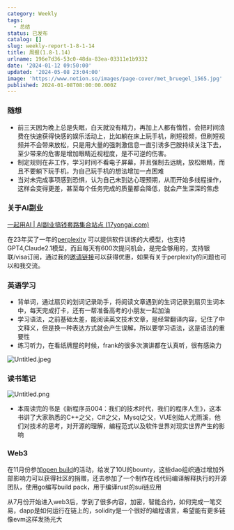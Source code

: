 ```yaml
---
category: Weekly
tags:
  - 总结
status: 已发布
catalog: []
slug: weekly-report-1-8-1-14
title: 周报(1.8-1.14)
urlname: 196e7d36-53c0-48da-83ea-03311e1b9332
date: '2024-01-12 09:50:00'
updated: '2024-05-08 23:04:00'
image: 'https://www.notion.so/images/page-cover/met_bruegel_1565.jpg'
published: 2024-01-08T08:00:00.000Z
---
```


### 随想

- 前三天因为晚上总是失眠，白天就没有精力，再加上人都有惰性，会把时间浪费在快速获得快感的娱乐活动上，比如躺在床上玩手机，刷短视频，但刷短视频并不会带来放松，只是用大量的强刺激信息一直引诱多巴胺持续关注下去，至少带来的危害是增加眼睛近视程度，是不可逆的伤害。
- 制定规则在非工作，学习时间不看电子屏幕，并且强制去远眺，放松眼睛，而且不要躺下玩手机，为自己玩手机的想法增加一点困难
- 当对未完成事项感到恐惧，认为自己未到达心理预期，从而开始多线程操作，这样会变得更差，甚至每个任务完成的质量都会降低，就会产生深深的焦虑

### 关于AI副业


[一起用AI | AI副业搞钱套路集合站点 (17yongai.com)](https://17yongai.com/)


在23年买了一年的[perplexity](https://www.perplexity.ai/) 可以提供软件训练的大模型，也支持GPT4,Claude2.1模型，而且每天有600次提问机会，是完全够用的，支持银联/visa订阅，通过我的[邀请链接](https://perplexity.ai/pro?referral_code=SGJ7X87B)可以获得优惠，如果有关于perplexity的问题也可以和我交流。


### 英语学习

- 背单词，通过扇贝的划词记录助手，将阅读文章遇到的生词记录到扇贝生词本中，每天完成打卡，还有一帮准备高考的小朋友一起加油
- 学习语法，之前基础太差，能阅读英文技术文章，是经常翻译内容，记住了中文释义，但是换一种表达方式就会产生误解，所以要学习语法，这是语法的重要性
- 练习听力，在看纸牌屋的时候，frank的很多次演讲都在认真听，很有感染力

![Untitled.jpeg](https://prod-files-secure.s3.us-west-2.amazonaws.com/5d24fe63-e567-4804-86f9-9fdc62e13082/c33f3733-be40-431e-a494-10399ac86f32/Untitled.jpeg?X-Amz-Algorithm=AWS4-HMAC-SHA256&X-Amz-Content-Sha256=UNSIGNED-PAYLOAD&X-Amz-Credential=ASIAZI2LB4663MBNRHHD%2F20250321%2Fus-west-2%2Fs3%2Faws4_request&X-Amz-Date=20250321T213242Z&X-Amz-Expires=3600&X-Amz-Security-Token=IQoJb3JpZ2luX2VjEFIaCXVzLXdlc3QtMiJHMEUCIGhPgFNrrg3F%2BW9FbEqq1Klicia0sRNT5QSeSDGnICXRAiEAywNCIbfubNRWXdEGWjN9M9ytoBWCEQQGLLQjXZPO%2BEMqiAQIq%2F%2F%2F%2F%2F%2F%2F%2F%2F%2F%2FARAAGgw2Mzc0MjMxODM4MDUiDAV%2F%2FioR1nymfIjyhircAw9q0IeJMKrN%2BczxWgjHUid2GPbVqyznOSxTBAoXLKyDLBj26AsB2DKQqgIJxLnUi264Y0xHU6aQxSla%2F6Dnw4rpdd9FXaOvILRjo0TMrJFHkSWZziBonUHBJmumghzIDdn5YUoRVizB078cTxc%2BXwPhZt2DHaBGTmbfLv5QCKTe4Hodt7mBvpbQHh7LgKYwG0XN1%2F3WllAvB5TwJjvL3YmP7uh5pHusFy8nOSHLu2aywrVFY4rqrWccDaSrSSl6VKy30eGYb1jViZT%2Bd%2FIuvwjyjPosjmW8ApXassSPdoxxJhArdEpqJGOdegSJ6wu4%2BdvN780Ms3oBYNmxto6pR2XKb6dCVQKIEbVtyTT46oXwVT8xqVgWn3urtIs6DAiMs5acrj%2BMh3fYT9iq7AZm49c2MfZrtMYFjZUDtSyu6Wen2yVeajR2FYtOJ%2Fhkzin6WeY17IxjyLfw9VrlD5p6inuxyQ6O9rHVQNfXG04wfs4hn6BwBA4rTTkEEIRsv8YPmdtLD4%2FjkSamuD%2B6NX3DA2ut3NfPUEuvxbTvRz%2BZ%2Bi8QHTcvZx%2FJKDjbvdQHLsWaNRaeGDj76bxQzmlL%2FC7iRKKRr1Ls48JSVVrT0R%2B%2F1oqgth0VmAcBbLTnYO%2FVMMna9r4GOqUBjDA1JwVdkMSqvj24BNy83obyf1GGLkpwSpPPeZkOEYczX3e0hjjWBOMZAxY6aKQfJHSjLPdSid3EX36BEC3HUgBdQmoUxGa7EZ3n7thyA33rQwshchOFuZAzLamK%2FE0QShS06g%2BxvevxID%2Ba1l4gaYumxPwwdDH2F4mys6bgD8qfEOIew0TQ7Dx3Ruv8riu3VTQyB8VLU%2FhAs4%2BHln5PKkHN8d%2F%2B&X-Amz-Signature=bd4efcb9d9308bd47e9494de7d60c467a734093a3c33022617b76f8edb507b03&X-Amz-SignedHeaders=host&x-id=GetObject)


### 读书笔记


![Untitled.png](https://prod-files-secure.s3.us-west-2.amazonaws.com/5d24fe63-e567-4804-86f9-9fdc62e13082/96aa439a-1c95-4054-aa84-ef4e0c8eb5d1/Untitled.png?X-Amz-Algorithm=AWS4-HMAC-SHA256&X-Amz-Content-Sha256=UNSIGNED-PAYLOAD&X-Amz-Credential=ASIAZI2LB4663MBNRHHD%2F20250321%2Fus-west-2%2Fs3%2Faws4_request&X-Amz-Date=20250321T213242Z&X-Amz-Expires=3600&X-Amz-Security-Token=IQoJb3JpZ2luX2VjEFIaCXVzLXdlc3QtMiJHMEUCIGhPgFNrrg3F%2BW9FbEqq1Klicia0sRNT5QSeSDGnICXRAiEAywNCIbfubNRWXdEGWjN9M9ytoBWCEQQGLLQjXZPO%2BEMqiAQIq%2F%2F%2F%2F%2F%2F%2F%2F%2F%2F%2FARAAGgw2Mzc0MjMxODM4MDUiDAV%2F%2FioR1nymfIjyhircAw9q0IeJMKrN%2BczxWgjHUid2GPbVqyznOSxTBAoXLKyDLBj26AsB2DKQqgIJxLnUi264Y0xHU6aQxSla%2F6Dnw4rpdd9FXaOvILRjo0TMrJFHkSWZziBonUHBJmumghzIDdn5YUoRVizB078cTxc%2BXwPhZt2DHaBGTmbfLv5QCKTe4Hodt7mBvpbQHh7LgKYwG0XN1%2F3WllAvB5TwJjvL3YmP7uh5pHusFy8nOSHLu2aywrVFY4rqrWccDaSrSSl6VKy30eGYb1jViZT%2Bd%2FIuvwjyjPosjmW8ApXassSPdoxxJhArdEpqJGOdegSJ6wu4%2BdvN780Ms3oBYNmxto6pR2XKb6dCVQKIEbVtyTT46oXwVT8xqVgWn3urtIs6DAiMs5acrj%2BMh3fYT9iq7AZm49c2MfZrtMYFjZUDtSyu6Wen2yVeajR2FYtOJ%2Fhkzin6WeY17IxjyLfw9VrlD5p6inuxyQ6O9rHVQNfXG04wfs4hn6BwBA4rTTkEEIRsv8YPmdtLD4%2FjkSamuD%2B6NX3DA2ut3NfPUEuvxbTvRz%2BZ%2Bi8QHTcvZx%2FJKDjbvdQHLsWaNRaeGDj76bxQzmlL%2FC7iRKKRr1Ls48JSVVrT0R%2B%2F1oqgth0VmAcBbLTnYO%2FVMMna9r4GOqUBjDA1JwVdkMSqvj24BNy83obyf1GGLkpwSpPPeZkOEYczX3e0hjjWBOMZAxY6aKQfJHSjLPdSid3EX36BEC3HUgBdQmoUxGa7EZ3n7thyA33rQwshchOFuZAzLamK%2FE0QShS06g%2BxvevxID%2Ba1l4gaYumxPwwdDH2F4mys6bgD8qfEOIew0TQ7Dx3Ruv8riu3VTQyB8VLU%2FhAs4%2BHln5PKkHN8d%2F%2B&X-Amz-Signature=d67a5fff7d92d47502fe5b3df494b173df07f11ea7ee4b51099589424777f5cd&X-Amz-SignedHeaders=host&x-id=GetObject)

- 本周读完的书是《新程序员004：我们的技术时代，我们的程序人生》，这本书讲了大家熟悉的C++之父，C#之父，Mysql之父，VUE创始人尤雨溪，他们对技术的思考，对开源的理解，编程范式以及软件世界对现实世界产生的影响

### Web3


在11月份参加[open build](https://openbuild.xyz/learn/challenges)的活动，给发了10U的bounty，这些dao组织通过增加外部影响力可以获得社区的捐赠，还去参加了一个制作在线代码编译解释执行的开源团队，使用go编写build pack，用于编译rust的sui链应用


从7月份开始进入web3后，学到了很多内容，加密，智能合约，如何完成一笔交易，dapp是如何运行在链上的，solidity是一个很好的编程语言，希望能有更多链像evm这样发扬光大

